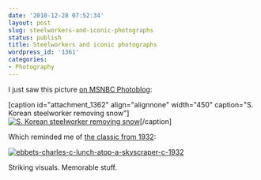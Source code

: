 ```yaml
---
date: '2010-12-28 07:52:34'
layout: post
slug: steelworkers-and-iconic-photographs
status: publish
title: Steelworkers and iconic photographs
wordpress_id: '1361'
categories:
- Photography
---
```


I just saw this picture [on MSNBC Photoblog](http://photoblog.msnbc.msn.com/_news/2010/12/27/5722847-i-beam-snow-removal-high-above-south-korea):

[caption id="attachment_1362" align="alignnone" width="450" caption="S. Korean steelworker removing snow"][![S. Korean steelworker removing snow](http://fnord.phfactor.net/wp-content/uploads/2010/12/pb-101227-snowKorea-cheng-801p.photoblog900-450x213.jpg)](http://photoblog.msnbc.msn.com/_news/2010/12/27/5722847-i-beam-snow-removal-high-above-south-korea)[/caption]

Which reminded me of [the classic from 1932](http://en.wikipedia.org/wiki/Lunchtime_atop_a_Skyscraper):

[![ebbets-charles-c-lunch-atop-a-skyscraper-c-1932](http://fnord.phfactor.net/wp-content/uploads/2010/12/ebbets-charles-c-lunch-atop-a-skyscraper-c-1932.jpg)](http://en.wikipedia.org/wiki/Lunchtime_atop_a_Skyscraper)

Striking visuals. Memorable stuff.
